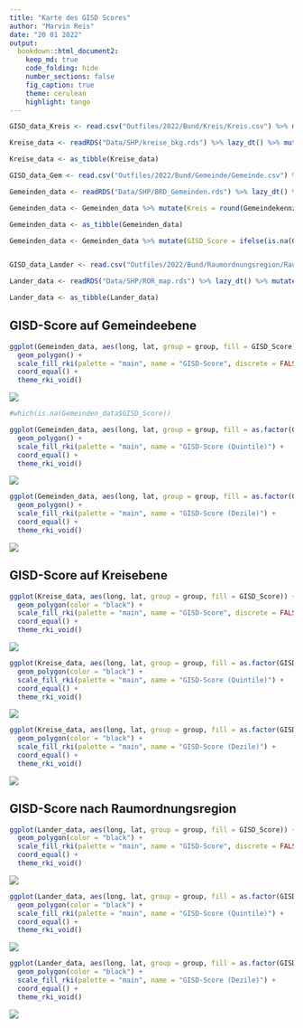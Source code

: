 ```yaml
---
title: "Karte des GISD Scores"
author: "Marvin Reis"
date: "20 01 2022"
output:
  bookdown::html_document2:
    keep_md: true
    code_folding: hide
    number_sections: false
    fig_caption: true
    theme: cerulean
    highlight: tango
---
```





```r
GISD_data_Kreis <- read.csv("Outfiles/2022/Bund/Kreis/Kreis.csv") %>% mutate(Kreis = Kreiskennziffer) %>% select(Kreis, GISD_Score, GISD_5, GISD_10) %>% distinct(Kreis, .keep_all = TRUE) %>% unique() %>% lazy_dt()

Kreise_data <- readRDS("Data/SHP/kreise_bkg.rds") %>% lazy_dt() %>% mutate(Kreis = as.numeric(id)) %>% select(-id) %>% left_join(GISD_data_Kreis, by = "Kreis") %>% lazy_dt()

Kreise_data <- as_tibble(Kreise_data)

GISD_data_Gem <- read.csv("Outfiles/2022/Bund/Gemeinde/Gemeinde.csv") %>% select(Gemeindekennziffer, GISD_Score, GISD_5, GISD_10) %>% distinct(Gemeindekennziffer, .keep_all = TRUE) %>% unique() %>% lazy_dt()

Gemeinden_data <- readRDS("Data/SHP/BRD_Gemeinden.rds") %>% lazy_dt() %>% mutate(Gemeindekennziffer = as.numeric(id)) %>% select(-id) %>% left_join(GISD_data_Gem, by = "Gemeindekennziffer") %>% lazy_dt()

Gemeinden_data <- Gemeinden_data %>% mutate(Kreis = round(Gemeindekennziffer / 1000, digits = 0)) %>% left_join(GISD_data_Kreis, by = "Kreis")

Gemeinden_data <- as_tibble(Gemeinden_data)

Gemeinden_data <- Gemeinden_data %>% mutate(GISD_Score = ifelse(is.na(GISD_Score.x) == TRUE, GISD_Score.y, GISD_Score.x), GISD_5 = ifelse(is.na(GISD_5.x) == TRUE, GISD_5.y, GISD_5.x), GISD_10 = ifelse(is.na(GISD_10.x) == TRUE, GISD_10.y, GISD_10.x))


GISD_data_Lander <- read.csv("Outfiles/2022/Bund/Raumordnungsregion/Raumordnungsregion.csv") %>% mutate(ROR_id = Raumordnungsregion.Nr) %>%  select(ROR_id, GISD_Score, GISD_5, GISD_10) %>% distinct(ROR_id, .keep_all = TRUE) %>% unique() %>% lazy_dt()

Lander_data <- readRDS("Data/SHP/ROR_map.rds") %>% lazy_dt() %>% mutate(ROR_id = as.numeric(id)) %>% select(-id) %>% left_join(GISD_data_Lander, by = "ROR_id") %>% lazy_dt()

Lander_data <- as_tibble(Lander_data)
```


## GISD-Score auf Gemeindeebene

```r
ggplot(Gemeinden_data, aes(long, lat, group = group, fill = GISD_Score)) +
  geom_polygon() +
  scale_fill_rki(palette = "main", name = "GISD-Score", discrete = FALSE) +
  coord_equal() +
  theme_rki_void()
```

![](Score_Karte_2019_files/figure-html/unnamed-chunk-2-1.png)<!-- -->

```r
#which(is.na(Gemeinden_data$GISD_Score))
```


```r
ggplot(Gemeinden_data, aes(long, lat, group = group, fill = as.factor(GISD_5))) +
  geom_polygon() +
  scale_fill_rki(palette = "main", name = "GISD-Score (Quintile)") +
  coord_equal() +
  theme_rki_void()
```

![](Score_Karte_2019_files/figure-html/unnamed-chunk-3-1.png)<!-- -->


```r
ggplot(Gemeinden_data, aes(long, lat, group = group, fill = as.factor(GISD_10))) +
  geom_polygon() +
  scale_fill_rki(palette = "main", name = "GISD-Score (Dezile)") +
  coord_equal() +
  theme_rki_void()
```

![](Score_Karte_2019_files/figure-html/unnamed-chunk-4-1.png)<!-- -->

## GISD-Score auf Kreisebene

```r
ggplot(Kreise_data, aes(long, lat, group = group, fill = GISD_Score)) +
  geom_polygon(color = "black") +
  scale_fill_rki(palette = "main", name = "GISD-Score", discrete = FALSE) +
  coord_equal() +
  theme_rki_void()
```

![](Score_Karte_2019_files/figure-html/unnamed-chunk-5-1.png)<!-- -->


```r
ggplot(Kreise_data, aes(long, lat, group = group, fill = as.factor(GISD_5))) +
  geom_polygon(color = "black") +
  scale_fill_rki(palette = "main", name = "GISD-Score (Quintile)") +
  coord_equal() +
  theme_rki_void()
```

![](Score_Karte_2019_files/figure-html/unnamed-chunk-6-1.png)<!-- -->


```r
ggplot(Kreise_data, aes(long, lat, group = group, fill = as.factor(GISD_10))) +
  geom_polygon(color = "black") +
  scale_fill_rki(palette = "main", name = "GISD-Score (Dezile)") +
  coord_equal() +
  theme_rki_void()
```

![](Score_Karte_2019_files/figure-html/unnamed-chunk-7-1.png)<!-- -->

## GISD-Score nach Raumordnungsregion

```r
ggplot(Lander_data, aes(long, lat, group = group, fill = GISD_Score)) +
  geom_polygon(color = "black") +
  scale_fill_rki(palette = "main", name = "GISD-Score", discrete = FALSE) +
  coord_equal() +
  theme_rki_void()
```

![](Score_Karte_2019_files/figure-html/unnamed-chunk-8-1.png)<!-- -->


```r
ggplot(Lander_data, aes(long, lat, group = group, fill = as.factor(GISD_5))) +
  geom_polygon(color = "black") +
  scale_fill_rki(palette = "main", name = "GISD-Score (Quintile)") +
  coord_equal() +
  theme_rki_void()
```

![](Score_Karte_2019_files/figure-html/unnamed-chunk-9-1.png)<!-- -->


```r
ggplot(Lander_data, aes(long, lat, group = group, fill = as.factor(GISD_10))) +
  geom_polygon(color = "black") +
  scale_fill_rki(palette = "main", name = "GISD-Score (Dezile)") +
  coord_equal() +
  theme_rki_void()
```

![](Score_Karte_2019_files/figure-html/unnamed-chunk-10-1.png)<!-- -->
